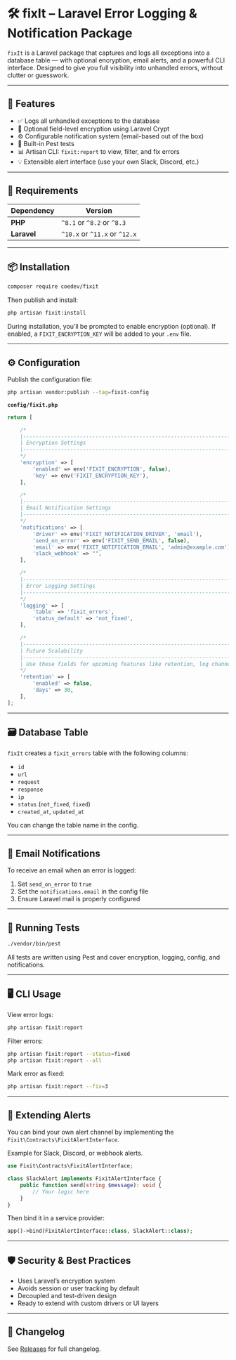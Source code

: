 # 🛠️ fixIt – Laravel Error Logging & Notification Package

`fixIt` is a Laravel package that captures and logs all exceptions into a database table — with optional encryption, email alerts, and a powerful CLI interface. Designed to give you full visibility into unhandled errors, without clutter or guesswork.

---

## 🚀 Features

- ✅ Logs all unhandled exceptions to the database
- 🔐 Optional field-level encryption using Laravel Crypt
- ⚙️ Configurable notification system (email-based out of the box)
- 🧪 Built-in Pest tests
- 📊 Artisan CLI: `fixit:report` to view, filter, and fix errors
- 💡 Extensible alert interface (use your own Slack, Discord, etc.)

---

## 🧩 Requirements

| Dependency | Version |
|------------|---------|
| **PHP**    | `^8.1` or `^8.2` or `^8.3` |
| **Laravel**| `^10.x` or `^11.x` or `^12.x` |

---

## 📦 Installation

```bash
composer require coedev/fixit
```

Then publish and install:

```bash
php artisan fixit:install
```

During installation, you’ll be prompted to enable encryption (optional). If enabled, a `FIXIT_ENCRYPTION_KEY` will be added to your `.env` file.

---

## ⚙️ Configuration

Publish the configuration file:

```bash
php artisan vendor:publish --tag=fixit-config
```

**`config/fixit.php`**

```php
return [

    /*
    |--------------------------------------------------------------------------
    | Encryption Settings
    |--------------------------------------------------------------------------
    */
    'encryption' => [
        'enabled' => env('FIXIT_ENCRYPTION', false),
        'key' => env('FIXIT_ENCRYPTION_KEY'),
    ],

    /*
    |--------------------------------------------------------------------------
    | Email Notification Settings
    |--------------------------------------------------------------------------
    */
    'notifications' => [
        'driver' => env('FIXIT_NOTIFICATION_DRIVER', 'email'),
        'send_on_error' => env('FIXIT_SEND_EMAIL', false),
        'email' => env('FIXIT_NOTIFICATION_EMAIL', 'admin@example.com'),
        'slack_webhook' => "",
    ],

    /*
    |--------------------------------------------------------------------------
    | Error Logging Settings
    |--------------------------------------------------------------------------
    */
    'logging' => [
        'table' => 'fixit_errors',
        'status_default' => 'not_fixed',
    ],

    /*
    |--------------------------------------------------------------------------
    | Future Scalability
    |--------------------------------------------------------------------------
    | Use these fields for upcoming features like retention, log channels, etc.
    */
    'retention' => [
        'enabled' => false,
        'days' => 30,
    ],
];
```

---

## 🗃️ Database Table

`fixIt` creates a `fixit_errors` table with the following columns:

- `id`
- `url`
- `request`
- `response`
- `ip`
- `status` (`not_fixed`, `fixed`)
- `created_at`, `updated_at`

You can change the table name in the config.

---

## 📧 Email Notifications

To receive an email when an error is logged:

1. Set `send_on_error` to `true`
2. Set the `notifications.email` in the config file
3. Ensure Laravel mail is properly configured

---

## 🧪 Running Tests

```bash
./vendor/bin/pest
```

All tests are written using Pest and cover encryption, logging, config, and notifications.

---

## 🖥️ CLI Usage

View error logs:

```bash
php artisan fixit:report
```

Filter errors:

```bash
php artisan fixit:report --status=fixed
php artisan fixit:report --all
```

Mark error as fixed:

```bash
php artisan fixit:report --fix=3
```

---

## 🔌 Extending Alerts

You can bind your own alert channel by implementing the `Fixit\Contracts\FixitAlertInterface`.

Example for Slack, Discord, or webhook alerts.

```php
use Fixit\Contracts\FixitAlertInterface;

class SlackAlert implements FixitAlertInterface {
    public function send(string $message): void {
        // Your logic here
    }
}
```

Then bind it in a service provider:

```php
app()->bind(FixitAlertInterface::class, SlackAlert::class);
```

---

## 🛡️ Security & Best Practices

- Uses Laravel’s encryption system
- Avoids session or user tracking by default
- Decoupled and test-driven design
- Ready to extend with custom drivers or UI layers

---

## 📝 Changelog

See [Releases](https://github.com/coedevtech/coedevtech-fixit/releases) for full changelog.

